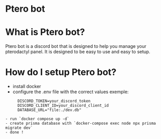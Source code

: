 # Ptero bot

# What is Ptero bot?
Ptero bot is a discord bot that is designed to help you manage your pterodactyl panel. It is designed to be easy to use and easy to setup.

# How do I setup Ptero bot?

- install docker
- configure the .env file with the correct values exemple: 
  ```env
    DISCORD_TOKEN=your_discord_token
    DISCORD_CLIENT_ID=your_discord_client_id
    DATABASE_URL="file:./dev.db"
```
- run `docker compose up -d`
- create prisma database with `docker-compose exec node npx prisma migrate dev`
- done !